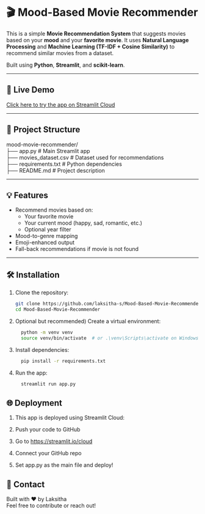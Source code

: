 # 🎬 Mood-Based Movie Recommender

This is a simple **Movie Recommendation System** that suggests movies based on your **mood** and your **favorite movie**. It uses **Natural Language Processing** and **Machine Learning (TF-IDF + Cosine Similarity)** to recommend similar movies from a dataset.

Built using **Python**, **Streamlit**, and **scikit-learn**.

---

## 🚀 Live Demo
[Click here to try the app on Streamlit Cloud](https://mood-based-movie-recommender.streamlit.app/)  

---

## 📂 Project Structure

mood-movie-recommender/ <br>
      ├── app.py # Main Streamlit app <br>
      ├── movies_dataset.csv # Dataset used for recommendations <br>
      ├── requirements.txt # Python dependencies <br>
      ├── README.md # Project description<br>


---

## 💡 Features

- Recommend movies based on:
  - Your favorite movie
  - Your current mood (happy, sad, romantic, etc.)
  - Optional year filter
- Mood-to-genre mapping
- Emoji-enhanced output
- Fall-back recommendations if movie is not found

---

## 🛠️ Installation

1. Clone the repository:
   ```bash
   git clone https://github.com/laksitha-s/Mood-Based-Movie-Recommender
   cd Mood-Based-Movie-Recommender
2. Optional but recommended) Create a virtual environment:
   ```bash
     python -m venv venv
     source venv/bin/activate  # or .\venv\Scripts\activate on Windows
3. Install dependencies:
   ```bash
     pip install -r requirements.txt
4. Run the app:
   ```bash
     streamlit run app.py

## 🌐 Deployment
1. This app is deployed using Streamlit Cloud:

2. Push your code to GitHub

3. Go to https://streamlit.io/cloud

4. Connect your GitHub repo

5. Set app.py as the main file and deploy!

## 📧 Contact<br>
Built with ❤️ by Laksitha<br>
Feel free to contribute or reach out!
